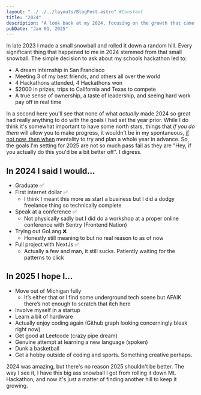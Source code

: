 ```yaml
---
layout: "../../../layouts/BlogPost.astro" #Constant
title: "2024"
description: "A look back at my 2024, focusing on the growth that came with my involvement in hackathons and the community surrounding them."
pubDate: "Jan 01, 2025"
---
```

In late 2023 I made a small snowball and rolled it down a random hill. Every significant thing that happened to me in 2024 stemmed from that small snowball. The simple decision to ask about my schools hackathon led to: 

- A dream internship in San Francisco
- Meeting 3 of my best friends, and others all over the world
- 4 Hackathons attended, 4 Hackathons won
- $2000 in prizes, trips to California and Texas to compete
- A true sense of ownership, a taste of leadership, and seeing hard work pay off in real time

In a second here you'll see that none of what *actually* made 2024 so great had really anything to do with the goals I had set the year prior. While I do think it's somewhat important to have some north stars, things that *if you do them* will allow you to make progress, it wouldn't be in my spontaneous, [if not now, then when](https://ifnotnow.tw) mentality to try and plan a whole year in advance. So, the goals I'm setting for 2025 are not so much pass fail as they are "Hey, if you actually do this you'd be a bit better off". I digress.


## In 2024 I said I would…
- Graduate ✅
- First internet dollar ✅
    - I think I meant this more as start a business but I did a dodgy freelance thing so technically complete
- Speak at a conference ✅
    - Not physically sadly but I did do a workshop at a proper online conference with Sentry (Frontend Nation)
- Trying out GoLang ❌
    - Honestly still meaning to but no real reason to as of now
- Full project with NextJs ✅
    - Actually a few and man, it still sucks. Patiently waiting for the patterns to click

## In 2025 I hope I...

- Move out of Michigan fully
    - It’s either that or I find some underground tech scene but AFAIK there’s not enough to scratch that itch here
- Involve myself in a startup
- Learn a bit of hardware
- Actually enjoy coding again (Github graph looking concerningly bleak right now)
- Get good at Leetcode (crazy pipe dream)
- Genuine attempt at learning a new language (spoken)
- Dunk a basketball
- Get a hobby outside of coding and sports. Something creative perhaps.

2024 was amazing, but there's no reason 2025 shouldn't be better. The way I see it, I have this big ass snowball I got from rolling it down Mt. Hackathon, and now it's just a matter of finding another hill to keep it growing.